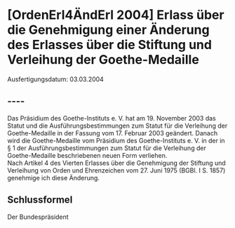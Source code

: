 # [OrdenErl4ÄndErl 2004] Erlass über die Genehmigung einer Änderung des Erlasses über die Stiftung und Verleihung der Goethe-Medaille

Ausfertigungsdatum: 03.03.2004

 

## ----

Das Präsidium des Goethe-Instituts e. V. hat am 19. November 2003 das Statut und die Ausführungsbestimmungen zum Statut für die Verleihung der Goethe-Medaille in der Fassung vom 17. Februar 2003 geändert. Danach wird die Goethe-Medaille vom Präsidium des Goethe-Instituts e. V. in der in § 1 der Ausführungsbestimmungen zum Statut für die Verleihung der Goethe-Medaille beschriebenen neuen Form verliehen.  
Nach Artikel 4 des Vierten Erlasses über die Genehmigung der Stiftung und Verleihung von Orden und Ehrenzeichen vom 27. Juni 1975 (BGBl. I S. 1857) genehmige ich diese Änderung.


## Schlussformel

Der Bundespräsident
